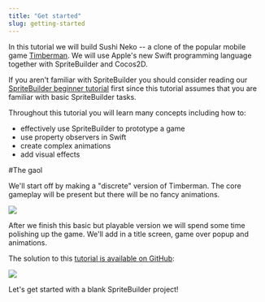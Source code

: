 ```yaml
---
title: "Get started"
slug: getting-started
---
```


In this tutorial we will build Sushi Neko -- a clone of the popular mobile game [Timberman](https://itunes.apple.com/us/app/timberman/id871809581?mt=8). We will use Apple's new Swift programming language together with SpriteBuilder and Cocos2D.

If you aren't familiar with SpriteBuilder you should consider reading our [SpriteBuilder beginner tutorial](https://www.makeschool.com/tutorials/getting-started-with-spritebuilder-and-swift/installing-spritebuilder) first since this tutorial assumes that you are familiar with basic SpriteBuilder tasks.

Throughout this tutorial you will learn many concepts including how to:

- effectively use SpriteBuilder to prototype a game
- use property observers in Swift
- create complex animations
- add visual effects

#The gaol

We'll start off by making a "discrete" version of Timberman. The core gameplay will be present but there will be no fancy animations.

![](./Simulator_MVP.gif)

After we finish this basic but playable version we will spend some time polishing up the game. We'll add in a title screen, game over popup and animations.

<!--TODO: ADD GIF-->

The solution to this [tutorial is available on GitHub](https://github.com/MakeSchool/SushiNeko-SpriteBuilder-Swift):

![](https://static.makegameswith.us/gamernews_images/TVZ2mTmQpl/labtocat.png)

Let's get started with a blank SpriteBuilder project!
